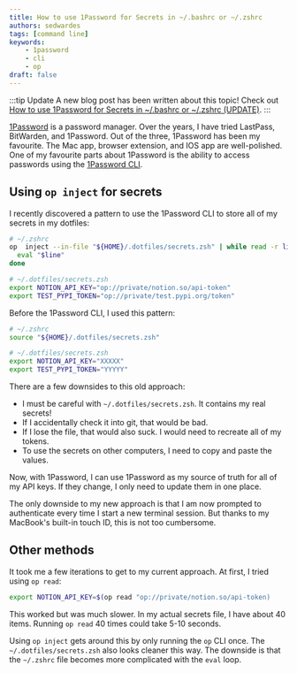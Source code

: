 ```yaml
---
title: How to use 1Password for Secrets in ~/.bashrc or ~/.zshrc
authors: sedwardes
tags: [command line]
keywords:
    - 1password
    - cli
    - op
draft: false
---
```


:::tip Update
A new blog post has been written about this topic! Check out [How to use 1Password for Secrets in ~/.bashrc or ~/.zshrc (UPDATE)](../2023-11-28-1password-for-secret-dotfiles-update/index.md).
:::

[1Password](https://1password.com) is a password manager. Over the years, I have tried LastPass, BitWarden, and 1Password. Out of the three, 1Password has been my favourite. The Mac app, browser extension, and IOS app are well-polished. One of my favourite parts about 1Password is the ability to access passwords using the [1Password CLI](https://developer.1password.com/docs/cli/).

## Using `op inject` for secrets

I recently discovered a pattern to use the 1Password CLI to store all of my secrets in my dotfiles:

```bash
# ~/.zshrc
op  inject --in-file "${HOME}/.dotfiles/secrets.zsh" | while read -r line; do
  eval "$line"
done
```

```bash
# ~/.dotfiles/secrets.zsh
export NOTION_API_KEY="op://private/notion.so/api-token"
export TEST_PYPI_TOKEN="op://private/test.pypi.org/token"
```

<!--truncate-->

Before the 1Password CLI, I used this pattern:

```bash
# ~/.zshrc
source "${HOME}/.dotfiles/secrets.zsh"
```

```bash
# ~/.dotfiles/secrets.zsh
export NOTION_API_KEY="XXXXX"
export TEST_PYPI_TOKEN="YYYYY"
```

There are a few downsides to this old approach:

- I must be careful with `~/.dotfiles/secrets.zsh`. It contains my real secrets!
- If I accidentally check it into git, that would be bad.
- If I lose the file, that would also suck. I would need to recreate all of my tokens.
- To use the secrets on other computers, I need to copy and paste the values.

Now, with 1Password, I can use 1Password as my source of truth for all of my API keys. If they change, I only need to update them in one place.

The only downside to my new approach is that I am now prompted to authenticate every time I start a new terminal session. But thanks to my MacBook's built-in touch ID, this is not too cumbersome.

## Other methods

It took me a few iterations to get to my current approach. At first, I tried using `op read`:

```bash
export NOTION_API_KEY=$(op read "op://private/notion.so/api-token)
```

This worked but was much slower. In my actual secrets file, I have about 40 items. Running `op read` 40 times could take 5-10 seconds.

Using `op inject` gets around this by only running the `op` CLI once. The `~/.dotfiles/secrets.zsh` also looks cleaner this way. The downside is that the `~/.zshrc` file becomes more complicated with the `eval` loop.

